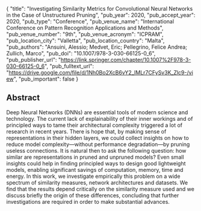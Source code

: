 {
  "title": "Investigating Similarity Metrics for Convolutional Neural Networks in the Case of Unstructured Pruning",
  "pub_year": 2020,
  "pub_accept_year": 2020,
  "pub_type": "Conference",
  "pub_venue_name": "International Conference on Pattern Recognition Applications and Methods",
  "pub_venue_number": "9th",
  "pub_venue_acronym": "ICPRAM",
  "pub_location_city": "Valletta",
  "pub_location_country": "Malta",
  "pub_authors": "Ansuini, Alessio; Medvet, Eric; Pellegrino, Felice Andrea; Zullich, Marco",
  "pub_doi": "10.1007/978-3-030-66125-0_6",
  "pub_publisher_url": "https://link.springer.com/chapter/10.1007%2F978-3-030-66125-0_6",
  "pub_fulltext_url": "https://drive.google.com/file/d/1Nh0Bo2XcB6vY2_IMLr7CFySv3K_Zlc9-/view",
  "pub_important": false
}

## Abstract
Deep Neural Networks (DNNs) are essential tools of modern science and technology. The current lack of explainability of their inner workings and of principled ways to tame their architectural complexity triggered a lot of research in recent years. There is hope that, by making sense of representations in their hidden layers, we could collect insights on how to reduce model complexity—without performance degradation—by pruning useless connections. It is natural then to ask the following question: how similar are representations in pruned and unpruned models? Even small insights could help in finding principled ways to design good lightweight models, enabling significant savings of computation, memory, time and energy. In this work, we investigate empirically this problem on a wide spectrum of similarity measures, network architectures and datasets. We find that the results depend critically on the similarity measure used and we discuss briefly the origin of these differences, concluding that further investigations are required in order to make substantial advances.
